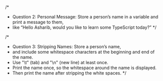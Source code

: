 /*
* Question 2: Personal Message: Store a person’s name in a variable and print a message to them, 
* like “Hello Asharib, would you like to learn some TypeScript today?”
*/


/*
* Question 3: Stripping Names: Store a person’s name, 
* and include some whitespace characters at the beginning and end of the name. 
* Use "\t" (tab) and "\n" (new line) at least once. 
* Print the name once, so the whitespace around the name is displayed. 
* Then print the name after stripping the white spaces.
*/